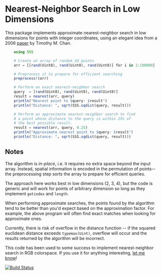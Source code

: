 # Nearest-Neighbor Search in Low Dimensions

This package implements approximate nearest-neighbor search in low dimensions for points with integer coordinates, using an elegant idea from a 2006 [paper](http://cs.uwaterloo.ca/~tmchan/sss.ps) by Timothy M. Chan.

```julia
	using SSS

	# Create an array of random 3d points
	arr = [[rand(Uint8), rand(Uint8), rand(Uint8)] for i in 1:100000]

	# Preprocess it to prepare for efficient searching
	preprocess!(arr)

	# Perform an exact nearest-neighbor search
	query  = [rand(Uint8), rand(Uint8), rand(Uint8)]
	result = nearest(arr, query)
	println("Nearest point to $query: $result")
	println("Distance: ", sqrt(SSS.sqdist(query, result)))

	# Perform an approximate nearest-neighbor search to find
	# a point whose distance to the query is within 25% of 
	# the best possible result.
	result = nearest(arr, query, 0.25)
	println("Approximate nearest point to $query: $result")
	println("Distance: ", sqrt(SSS.sqdist(query, result)))
```

## Notes

The algorithm is _in-place_, i.e. it requires no extra space beyond the input array. Instead, spatial information is encoded in the permutation of points-- the preprocessing step sorts the array to prepare for efficient queries.

The approach here works best in low dimensions (2, 3, 4), but the code is generic and will work for points of arbitrary dimension so long as they implement `getindex` and `length`.

When performing approximate searches, the points found by the algorithm tend to be better than you'd expect based on the approximation factor. For example, the above program will often find exact matches when looking for approximate ones.

Currently, there is risk of overflow in the distance function -- if the squared euclidean distance exceeds `typemax(Uint)`, overflow will occur and the results returned by the algorithm will be incorrect.

This code has been used to some success to implement nearest-neighbor search in RGB colorspace. If you use it for anything interesting, [let me know](mailto:yurivish@gmail.com)!

[![Build Status](https://travis-ci.org/yurivish/SSS.jl.svg?branch=master)](https://travis-ci.org/yurivish/SSS.jl)
